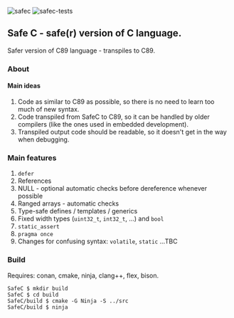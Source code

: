 ![safec](https://github.com/nottomw/safec/actions/workflows/safec.yml/badge.svg)
![safec-tests](https://github.com/nottomw/safec/actions/workflows/safec-tests.yml/badge.svg)

## Safe C - safe(r) version of C language.

Safer version of C89 language - transpiles to C89.

### About

#### Main ideas
1. Code as similar to C89 as possible, so there is no need to learn too much of new syntax.
2. Code transpiled from SafeC to C89, so it can be handled by older compilers (like the ones used in embedded development).
3. Transpiled output code should be readable, so it doesn't get in the way when debugging.

### Main features
1. `defer`
2. References
3. NULL - optional automatic checks before dereference whenever possible
4. Ranged arrays - automatic checks
5. Type-safe defines / templates / generics 
6. Fixed width types (`uint32_t`, `int32_t`, ...) and `bool`
7. `static_assert`
9. `pragma once`
9. Changes for confusing syntax: `volatile`, `static`
...TBC

### Build
Requires: conan, cmake, ninja, clang++, flex, bison.

```
SafeC $ mkdir build
SafeC $ cd build
SafeC/build $ cmake -G Ninja -S ../src
SafeC/build $ ninja
```
